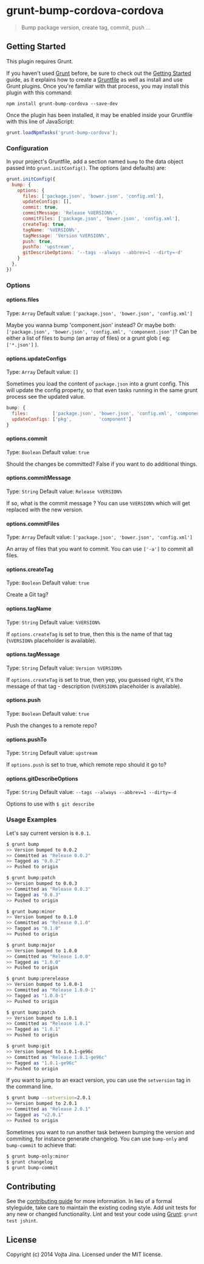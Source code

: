 # grunt-bump-cordova-cordova

> Bump package version, create tag, commit, push ...

## Getting Started
This plugin requires Grunt.

If you haven't used [Grunt](http://gruntjs.com/) before, be sure to check out the [Getting Started](http://gruntjs.com/getting-started) guide, as it explains how to create a [Gruntfile](http://gruntjs.com/sample-gruntfile) as well as install and use Grunt plugins. Once you're familiar with that process, you may install this plugin with this command:

```shell
npm install grunt-bump-cordova --save-dev
```

Once the plugin has been installed, it may be enabled inside your Gruntfile with this line of JavaScript:

```js
grunt.loadNpmTasks('grunt-bump-cordova');
```

### Configuration
In your project's Gruntfile, add a section named `bump` to the data object passed into `grunt.initConfig()`. The options (and defaults) are:

```js
grunt.initConfig({
  bump: {
    options: {
      files: ['package.json', 'bower.json', 'config.xml'],
      updateConfigs: [],
      commit: true,
      commitMessage: 'Release %VERSION%',
      commitFiles: ['package.json', 'bower.json', 'config.xml'],
      createTag: true,
      tagName: '%VERSION%',
      tagMessage: 'Version %VERSION%',
      push: true,
      pushTo: 'upstream',
      gitDescribeOptions: '--tags --always --abbrev=1 --dirty=-d'
    }
  },
})
```

### Options

#### options.files
Type: `Array`
Default value: `['package.json', 'bower.json', 'config.xml']`

Maybe you wanna bump 'component.json' instead? Or maybe both: `['package.json', 'bower.json', 'config.xml', 'component.json']`? Can be either a list of files to bump (an array of files) or a grunt glob ( eg: `['*.json']` ).

#### options.updateConfigs
Type: `Array`
Default value: `[]`

Sometimes you load the content of `package.json` into a grunt config. This will update the config property, so that even tasks running in the same grunt process see the updated value.

```js
bump: {
  files:         ['package.json', 'bower.json', 'config.xml', 'component.json'],
  updateConfigs: ['pkg',          'component']
}
```

#### options.commit
Type: `Boolean`
Default value: `true`

Should the changes be committed? False if you want to do additional things.

#### options.commitMessage
Type: `String`
Default value: `Release %VERSION%`

If so, what is the commit message ? You can use `%VERSION%` which will get replaced with the new version.

#### options.commitFiles
Type: `Array`
Default value: `['package.json', 'bower.json', 'config.xml']`

An array of files that you want to commit. You can use `['-a']` to commit all files.

#### options.createTag
Type: `Boolean`
Default value: `true`

Create a Git tag?

#### options.tagName
Type: `String`
Default value: `%VERSION%`

If `options.createTag` is set to true, then this is the name of that tag (`%VERSION%` placeholder is available).

#### options.tagMessage
Type: `String`
Default value: `Version %VERSION%`

If `options.createTag` is set to true, then yep, you guessed right, it's the message of that tag - description (`%VERSION%` placeholder is available).

#### options.push
Type: `Boolean`
Default value: `true`

Push the changes to a remote repo?

#### options.pushTo
Type: `String`
Default value: `upstream`

If `options.push` is set to true, which remote repo should it go to?

#### options.gitDescribeOptions
Type: `String`
Default value: `--tags --always --abbrev=1 --dirty=-d`

Options to use with `$ git describe`


### Usage Examples

Let's say current version is `0.0.1`.

```bash
$ grunt bump
>> Version bumped to 0.0.2
>> Committed as "Release 0.0.2"
>> Tagged as "0.0.2"
>> Pushed to origin

$ grunt bump:patch
>> Version bumped to 0.0.3
>> Committed as "Release 0.0.3"
>> Tagged as "0.0.3"
>> Pushed to origin

$ grunt bump:minor
>> Version bumped to 0.1.0
>> Committed as "Release 0.1.0"
>> Tagged as "0.1.0"
>> Pushed to origin

$ grunt bump:major
>> Version bumped to 1.0.0
>> Committed as "Release 1.0.0"
>> Tagged as "1.0.0"
>> Pushed to origin

$ grunt bump:prerelease
>> Version bumped to 1.0.0-1
>> Committed as "Release 1.0.0-1"
>> Tagged as "1.0.0-1"
>> Pushed to origin

$ grunt bump:patch
>> Version bumped to 1.0.1
>> Committed as "Release 1.0.1"
>> Tagged as "1.0.1"
>> Pushed to origin

$ grunt bump:git
>> Version bumped to 1.0.1-ge96c
>> Committed as "Release 1.0.1-ge96c"
>> Tagged as "1.0.1-ge96c"
>> Pushed to origin
````

If you want to jump to an exact version, you can use the ```setversion``` tag in the command line.

```bash
$ grunt bump --setversion=2.0.1
>> Version bumped to 2.0.1
>> Committed as "Release 2.0.1"
>> Tagged as "v2.0.1"
>> Pushed to origin
```

Sometimes you want to run another task between bumping the version and commiting, for instance generate changelog. You can use `bump-only` and `bump-commit` to achieve that:

```bash
$ grunt bump-only:minor
$ grunt changelog
$ grunt bump-commit
```

## Contributing
See the [contributing guide](https://github.com/vojtajina/grunt-bump-cordova/blob/master/CONTRIBUTING.md) for more information. In lieu of a formal styleguide, take care to maintain the existing coding style. Add unit tests for any new or changed functionality. Lint and test your code using [Grunt](http://gruntjs.com/): `grunt test jshint`.

## License
Copyright (c) 2014 Vojta Jína. Licensed under the MIT license.

